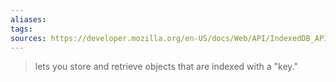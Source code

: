 ```yaml
---
aliases: 
tags: 
sources: https://developer.mozilla.org/en-US/docs/Web/API/IndexedDB_API/Using_IndexedDB, https://developer.mozilla.org/en-US/docs/Web/API/IndexedDB_API/Basic_Terminology
---
```


> lets you store and retrieve objects that are indexed with a "key."
